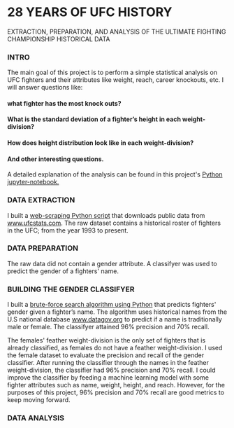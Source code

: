 # 28 YEARS OF UFC HISTORY
EXTRACTION, PREPARATION, AND ANALYSIS OF THE ULTIMATE FIGHTING CHAMPIONSHIP HISTORICAL DATA
### INTRO
The main goal of this project is to perform a simple statistical analysis on UFC fighters and their attributes like weight, reach, career knockouts, etc. I will answer questions like:
#### what fighter has the most knock outs?
#### What is the standard deviation of a fighter’s height in each weight-division?
#### How does height distribution look like in each weight-division? 
#### And other interesting questions.

A detailed explanation of the analysis can be found in this project's [Python jupyter-notebook.](https://github.com/estgarci/UFC-Data-Analysis/blob/main/exploratory_analysis.ipynb)
### DATA EXTRACTION
I built a [web-scraping Python script](https://github.com/estgarci/UFC-Data-Analysis/blob/main/data/extraction/extract_fighters.py) that downloads public data from www.ufcstats.com. The raw dataset contains a historical roster of fighters in the UFC; from the year 1993 to present.
### DATA PREPARATION
The raw data did not contain a gender attribute. A classifyer was used to predict the gender of a fighters' name.

### BUILDING THE GENDER CLASSIFYER
I built a [brute-force search algorithm using Python](https://github.com/estgarci/UFC-Data-Analysis/blob/main/name_sex_classifier/sex_classifier.py) that predicts fighters' gender given a fighter’s name. The algorithm uses historical names from the U.S national database www.datagov.org to predict if a name is traditionally male or female. The classifyer attained 96% precision and 70% recall.

The females' feather weight-division is the only set of fighters that is already classified, as females do not have a feather weight-division. I used the female dataset to evaluate the precision and recall of the gender classifier. After running the classifier through the names in the feather weight-division, the classifier had 96% precision and 70% recall. I could improve the classifier by feeding a machine learning model with some fighter attributes such as name, weight, height, and reach. However, for the purposes of this project, 96% precision and 70% recall are good metrics to keep moving forward.
### DATA ANALYSIS

